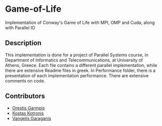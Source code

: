 # Game-of-Life
Implementation of Conway's Game of Life with MPI, OMP and Cuda, along with Parallel IO

## Description
This implementation is done for a project of Parallel Systems course, in Department of Informatics 
and Telecommunications, at University of Athens, Greece. Each file contains a different parallel 
implementation, while there are extensive Readme files in greek. In Performance folder, there is 
a presentation of each implementation performance. There are extensive comments on code.

## Contributors
- [Orestis Garmpis](https://github.com/ogarmpis)
- [Kostas Kotronis](https://github.com/KostasKotronis)
- [Vangelis Garaganis](https://github.com/VangelisGara)
